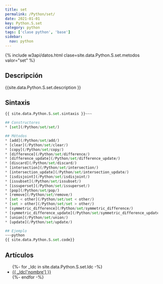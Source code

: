```yaml
---
title: set
permalink: /Python/set/
date: 2021-01-01
key: Python.S.set
category: python
tags: ['clase python', 'base']
sidebar: 
  nav: python
---
```


{% include w3api/datos.html clase=site.data.Python.S.set.metodos valor="set" %}

## Descripción
{{site.data.Python.S.set.description }}

## Sintaxis
~~~python
{{ site.data.Python.S.set.sintaxis }}~~~

## Constructores
* [set](/Python/set/set/)

## Métodos
* [add](/Python/set/add/)
* [clear](/Python/set/clear/)
* [copy](/Python/set/copy/)
* [difference](/Python/set/difference/)
* [difference_update](/Python/set/difference_update/)
* [discard](/Python/set/discard/)
* [intersection](/Python/set/intersection/)
* [intersection_update](/Python/set/intersection_update/)
* [isdisjoint](/Python/set/isdisjoint/)
* [issubset](/Python/set/issubset/)
* [issuperset](/Python/set/issuperset/)
* [pop](/Python/set/pop/)
* [remove](/Python/set/remove/)
* [set < other](/Python/set/set < other/)
* [set > other](/Python/set/set > other/)
* [symmetric_difference](/Python/set/symmetric_difference/)
* [symmetric_difference_update](/Python/set/symmetric_difference_update/)
* [union](/Python/set/union/)
* [update](/Python/set/update/)

## Ejemplo
~~~python
{{ site.data.Python.S.set.code}}
~~~

## Artículos
<ul>
{%- for _ldc in site.data.Python.S.set.ldc -%}
   <li>
       <a href="{{_ldc['url'] }}">{{ _ldc['nombre'] }}</a>
   </li>
{%- endfor -%}
</ul>
